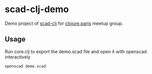 # scad-clj-demo

Demo project of [scad-clj](https://github.com/farrellm/scad-clj) for [clojure.paris](https://clojure.paris/) meetup group.

## Usage

Run core.clj to export the demo.scad file and open it with openscad interactively

```SHELL
openscad demo.scad
```
